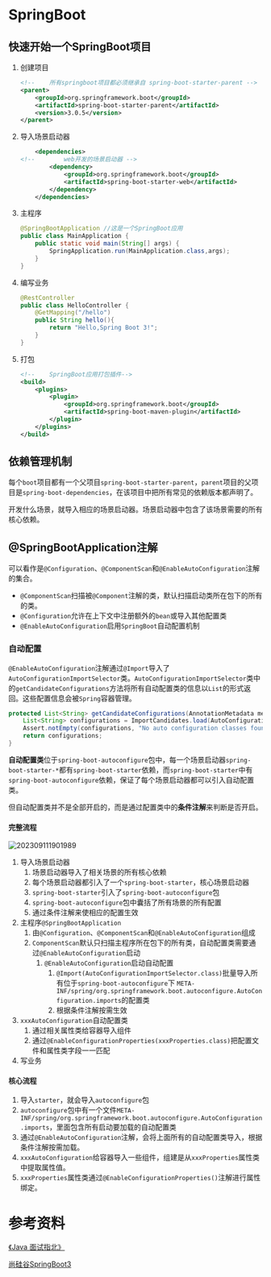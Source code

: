 # SpringBoot

## 快速开始一个SpringBoot项目

1. 创建项目

   ```xml
   <!--    所有springboot项目都必须继承自 spring-boot-starter-parent -->
   <parent>
       <groupId>org.springframework.boot</groupId>
       <artifactId>spring-boot-starter-parent</artifactId>
       <version>3.0.5</version>
   </parent>
   ```

2. 导入场景启动器

   ```xml
       <dependencies>
   <!--        web开发的场景启动器 -->
           <dependency>
               <groupId>org.springframework.boot</groupId>
               <artifactId>spring-boot-starter-web</artifactId>
           </dependency>
       </dependencies>
   ```

3. 主程序

   ```java
   @SpringBootApplication //这是一个SpringBoot应用
   public class MainApplication {
       public static void main(String[] args) {
           SpringApplication.run(MainApplication.class,args);
       }
   }
   ```

4. 编写业务

   ```java
   @RestController
   public class HelloController {
       @GetMapping("/hello")
       public String hello(){
           return "Hello,Spring Boot 3!";
       }
   }
   ```

5. 打包

   ```xml
   <!--    SpringBoot应用打包插件-->
   <build>
       <plugins>
           <plugin>
               <groupId>org.springframework.boot</groupId>
               <artifactId>spring-boot-maven-plugin</artifactId>
           </plugin>
       </plugins>
   </build>
   ```

## 依赖管理机制

每个`boot`项目都有一个父项目`spring-boot-starter-parent`，`parent`项目的父项目是`spring-boot-dependencies`，在该项目中把所有常见的依赖版本都声明了。

开发什么场景，就导入相应的场景启动器。场景启动器中包含了该场景需要的所有核心依赖。

## @SpringBootApplication注解

可以看作是`@Configuration`、`@ComponentScan`和`@EnableAutoConfiguration`注解的集合。

- `@ComponentScan`扫描被`@Component`注解的类，默认扫描启动类所在包下的所有的类。
- `@Configuration`允许在上下文中注册额外的`bean`或导入其他配置类
- `@EnableAutoConfiguration`启用`SpringBoot`自动配置机制

### 自动配置

`@EnableAutoConfiguration`注解通过`@Import`导入了`AutoConfigurationImportSelector`类。`AutoConfigurationImportSelector`类中的`getCandidateConfigurations`方法将所有自动配置类的信息以`List`的形式返回。这些配置信息会被`Spring`容器管理。

```java
protected List<String> getCandidateConfigurations(AnnotationMetadata metadata, AnnotationAttributes attributes) {
    List<String> configurations = ImportCandidates.load(AutoConfiguration.class, this.getBeanClassLoader()).getCandidates();
    Assert.notEmpty(configurations, "No auto configuration classes found in META-INF/spring/org.springframework.boot.autoconfigure.AutoConfiguration.imports. If you are using a custom packaging, make sure that file is correct.");
    return configurations;
}
```

**自动配置类**位于`spring-boot-autoconfigure`包中，每一个场景启动器`spring-boot-starter-*`都有`spring-boot-starter`依赖，而`spring-boot-starter`中有`spring-boot-autoconfigure`依赖，保证了每个场景启动器都可以引入自动配置类。

但自动配置类并不是全部开启的，而是通过配置类中的**条件注解**来判断是否开启。

#### 完整流程

![202309111901989](https://mervyn-markdown-images.oss-cn-beijing.aliyuncs.com/202311071610087.jpg)

1. 导入场景启动器
   1. 场景启动器导入了相关场景的所有核心依赖
   2. 每个场景启动器都引入了一个`spring-boot-starter`，核心场景启动器
   3. `spring-boot-starter`引入了`spring-boot-autoconfigure`包
   4. `spring-boot-autoconfigure`包中囊括了所有场景的所有配置
   5. 通过条件注解来使相应的配置生效
2. 主程序`@SpringBootApplication`
   1. 由`@Configuration`、`@ComponentScan`和`@EnableAutoConfiguration`组成
   2. `ComponentScan`默认只扫描主程序所在包下的所有类，自动配置类需要通过`@EnableAutoConfiguration`启动
      1. `@EnableAutoConfiguration`启动自动配置
         1. `@Import(AutoConfigurationImportSelector.class)`批量导入所有位于`spring-boot-autoconfigure`下 `META-INF/spring/org.springframework.boot.autoconfigure.AutoConfiguration.imports`的配置类
         2. 根据条件注解按需生效
3. `xxxAutoConfiguration`自动配置类
   1. 通过相关属性类给容器导入组件
   2. 通过`@EnableConfigurationProperties(xxxProperties.class)`把配置文件和属性类字段一一匹配
4. 写业务

#### 核心流程

1. 导入`starter`，就会导入`autoconfigure`包
2. `autoconfigure`包中有一个文件`META-INF/spring/org.springframework.boot.autoconfigure.AutoConfiguration.imports`，里面包含所有启动要加载的自动配置类
3. 通过`@EnableAutoConfiguration`注解，会将上面所有的自动配置类导入，根据条件注解按需加载。
4. `xxxAutoConfiguration`给容器导入一些组件，组建是从`xxxProperties`属性类中提取属性值。
5. `xxxProperties`属性类通过`@EnableConfigurationProperties()`注解进行属性绑定。

# 参考资料

[《Java 面试指北》](https://javaguide.cn/zhuanlan/java-mian-shi-zhi-bei.html)

[尚硅谷SpringBoot3](https://www.bilibili.com/video/BV1Es4y1q7Bf)